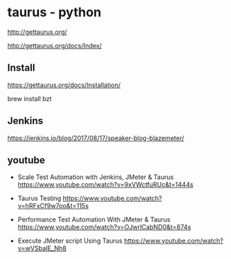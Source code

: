 # taurus - python

http://gettaurus.org/

http://gettaurus.org/docs/Index/

## Install

https://gettaurus.org/docs/Installation/

brew install bzt

## Jenkins

https://jenkins.io/blog/2017/08/17/speaker-blog-blazemeter/

## youtube

- Scale Test Automation with Jenkins, JMeter & Taurus
https://www.youtube.com/watch?v=9xVWctfuRUc&t=1444s

-  Taurus Testing
https://www.youtube.com/watch?v=hRFxCf9w7oo&t=115s

- Performance Test Automation With JMeter & Taurus
https://www.youtube.com/watch?v=OJwrlCabND0&t=874s

- Execute JMeter script Using Taurus
https://www.youtube.com/watch?v=wVSbalE_Nh8
